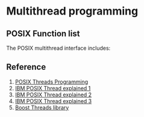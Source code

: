 Multithread programming
=======================


## POSIX Function list
The POSIX multithread interface includes:


## Reference

1. [POSIX Threads Programming](https://computing.llnl.gov/tutorials/pthreads/)
2. [IBM POSIX Thread explained 1](http://www.ibm.com/developerworks/linux/library/l-posix1/index.html)
2. [IBM POSIX Thread explained 2](http://www.ibm.com/developerworks/linux/library/l-posix2/?S_TACT=105AGX03&S_CMP=EDU)
2. [IBM POSIX Thread explained 3](http://www.ibm.com/developerworks/linux/library/l-posix3/index.html?S_TACT=105AGX03&S_CMP=EDU)
2. [Boost Threads library](http://www.boost.org/doc/libs/1_43_0/doc/html/thread.html)
